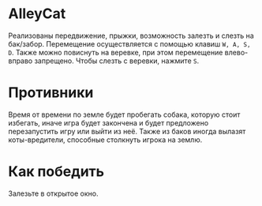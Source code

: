 # AlleyCat
Реализованы передвижение, прыжки, возможность залезть и слезть на бак/забор. Перемещение осуществляется с помощью клавиш `W, A, S, D`. Также можно повиснуть на веревке, при этом перемещение влево-вправо запрещено. Чтобы слезть с веревки, нажмите `S`.

# Противники
Время от времени по земле будет пробегать собака, которую стоит избегать, иначе игра будет закончена и будет предложено перезапустить игру или выйти из неё.
Также из баков иногда вылазят коты-вредители, способные столкнуть игрока на землю.

# Как победить
Залезьте в открытое окно.
